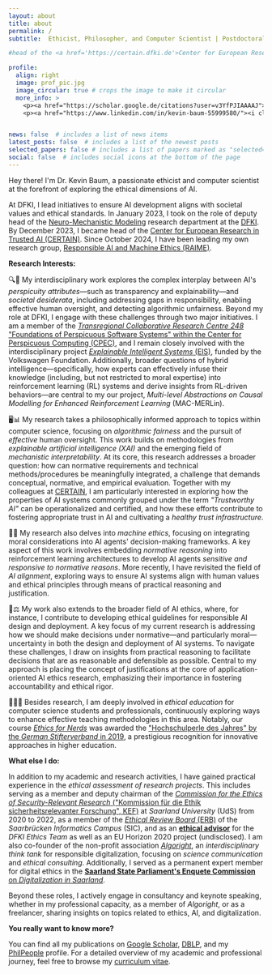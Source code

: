 ```yaml
---
layout: about
title: about
permalink: /
subtitle:  Ethicist, Philosopher, and Computer Scientist | Postdoctoral Researcher in Ethical, Responsible, and Trustworthy AI at the <a href='https://www.dfki.de'>German Research Center for Artificial Intelligence (DFKI)</a>, Saarbrücken, Germany | Head of the <a href='https://certain.dfki.de'>Center for European Research in Trusted AI (CERTAIN)</a> | Lead of the <a href='https://dfki.de/en/web/research/research-departments/neuro-mechanistic-modeling/raime'>Responsible AI and Machine Ethics (RAIME)</a> research group | Deputy Head of the <a href='https://www.dfki.de/nmm'>Neuro-Mechanistic Modeling (NMM)</a> research department.

#head of the <a href='https://certain.dfki.de'>Center for European Research in Trusted AI (CERTAIN)</a> and deputy head at the reserach department for <a href='https://www.dfki.de/nmm'>Neuro-Mechanistic Modeling (NMM)</a> at <a href='https://www.dfki.de/web'>German Research Center for Artificial Intelligence (DFKI)</a>. Saarbrücken. Germany. 

profile:
  align: right
  image: prof_pic.jpg
  image_circular: true # crops the image to make it circular
  more_info: >
    <p><a href="https://scholar.google.de/citations?user=v3YfPJIAAAAJ"><i class="fa-brands fa-google-scholar"></i> Google Scholar</a></p> <br>
    <p><a href="https://www.linkedin.com/in/kevin-baum-55999580/"><i class="fa-brands fa-linkedin-in"></i> Linkedin</a></p> <br>


news: false  # includes a list of news items
latest_posts: false  # includes a list of the newest posts
selected_papers: false # includes a list of papers marked as "selected={true}"
social: false  # includes social icons at the bottom of the page
---
```

<script src="https://kit.fontawesome.com/568534ed70.js" crossorigin="anonymous"></script>


Hey there! I'm Dr. Kevin Baum, a passionate ethicist and computer scientist at the forefront of exploring the ethical dimensions of AI.

At DFKI, I lead initiatives to ensure AI development aligns with societal values and ethical standards. In January 2023, I took on the role of deputy head of the [Neuro-Mechanistic Modeling](https://www.dfki.de/nmm) research department at the [DFKI](https://www.dfki.de/web). By December 2023, I became head of the [Center for European Research in Trusted AI (CERTAIN)](https://certain.dfki.de). Since October 2024, I have been leading my own research group, [Responsible AI and Machine Ethics (RAIME)](https://dfki.de/en/web/research/research-departments/neuro-mechanistic-modeling/raime).

**Research Interests:** <br>

🔍🤖 My interdisciplinary work explores the complex interplay between AI's *perspicuity attributes*—such as transparency and explainability—and *societal desiderata*, including addressing gaps in responsibility, enabling effective human oversight, and detecting algorithmic unfairness. Beyond my role at DFKI, I engage with these challenges through two major initiatives. I am a member of the [*Transregional Collaborative Research Centre 248* "Foundations of Perspicuous Software Systems" within the Center for Perspicuous Computing (CPEC)](https://www.perspicuous-computing.science/), and I remain closely involved with the interdisciplinary project [*Explainable Intelligent Systems* (EIS)](https://explainable-intelligent.systems/), funded by the Volkswagen Foundation. Additionally, broader questions of hybrid intelligence—specifically, how experts can effectively infuse their knowledge (including, but not restricted to moral expertise) into reinforcement learning (RL) systems and derive insights from RL-driven behaviors—are central to my our project, *Multi-level Abstractions on Causal Modelling for Enhanced Reinforcement Learning* (MAC-MERLin).

🖥️📊 My research takes a philosophically informed approach to topics within computer science, focusing on *algorithmic fairness* and the pursuit of *effective* human oversight. This work builds on methodologies from *explainable artificial intelligence (XAI)* and the emerging field of *mechanistic interpretability*. At its core, this research addresses a broader question: how can normative requirements and technical methods/procedures be meaningfully integrated, a challenge that demands conceptual, normative, and empirical evaluation. Together with my colleagues at [CERTAIN](https://certain.dfki.de), I am particularly interested in exploring how the properties of AI systems commonly grouped under the term *"Trustworthy AI"* can be operationalized and certified, and how these efforts contribute to fostering appropriate trust in AI and cultivating a *healthy trust infrastructure*.

🤖📜 My research also delves into *machine ethics*, focusing on integrating moral considerations into AI agents' decision-making frameworks. A key aspect of this work involves embedding *normative reasoning* into reinforcement learning architectures to develop AI agents *sensitive and responsive to normative reasons*. More recently, I have revisited the field of *AI alignment*, exploring ways to ensure AI systems align with human values and ethical principles through means of practical reasoning and justification.

🤔⚖️ My work also extends to the broader field of AI ethics, where, for instance, I contribute to developing ethical guidelines for responsible AI design and deployment. A key focus of my current research is addressing how we should make decisions under normative—and particularly moral—uncertainty in both the design and deployment of AI systems. To navigate these challenges, I draw on insights from practical reasoning to facilitate decisions that are as reasonable and defensible as possible. Central to my approach is placing the concept of justifications at the core of application-oriented AI ethics research, emphasizing their importance in fostering accountability and ethical rigor.

👨‍🏫📘 Besides research, I am deeply involved in *ethical education* for computer science students and professionals, continuously exploring ways to enhance effective teaching methodologies in this area. Notably, our course [*Ethics for Nerds*](https://dcms.cs.uni-saarland.de/ethics_23/) was awarded the ["Hochschulperle des Jahres" by the *German Stifterverband* in 2019](https://saarland-informatics-campus.de/piece-of-news/stifterverband-hochschulperle-des-jahres-2019-fuer-ethics-for-nerds/), a prestigious recognition for innovative approaches in higher education.


**What else I do:** <br>

In addition to my academic and research activities, I have gained practical experience in the *ethical assessment of research projects*. This includes serving as a member and deputy chairman of the [*Commission for the Ethics of Security-Relevant Research* ("Kommission für die Ethik sicherheitsrelevanter Forschung", KEF)](https://www.uni-saarland.de/verwaltung/wissenschaftliche-integritaet/sicherheitsrelevante-forschung.html) at *Saarland University* (UdS) from 2020 to 2022, as a member of the [*Ethical Review Board* (ERB)](https://erb.cs.uni-saarland.de/) of the *Saarbrücken Informatics Campus* (SIC), and as an [__ethical advisor__](https://www.dfki.de/web/ueber-uns/governance/ethik-team) for the *DFKI Ethics Team* as well as an EU Horizon 2020 project (undisclosed). I am also co-founder of the non-profit association [*Algoright*](https://algoright.de/), an *interdisciplinary think tank* for responsible digitalization, focusing on *science communication* and *ethical consulting*. Additionally, I served as a permanent expert member for digital ethics in the [__Saarland State Parliament's Enquete Commission__ on *Digitalization in Saarland*](https://www.landtag-saar.de/Downloadfile.ashx?FileId=64456&FileName=So16_1902.pdf).  

Beyond these roles, I actively engage in consultancy and keynote speaking, whether in my professional capacity, as a member of *Algoright*, or as a freelancer, sharing insights on topics related to ethics, AI, and digitalization.


**You really want to know more?** <br>

You can find all my publications on [Google Scholar](https://scholar.google.de/citations?user=v3YfPJIAAAAJ&hl=de), [DBLP](https://dblp.org/pid/132/8396.html), and my [PhilPeople](https://philpeople.org/profiles/kevin-baum) profile. For a detailed overview of my academic and professional journey, feel free to browse my [curriculum vitae](/assets/pdf/CV_Baum.pdf).



